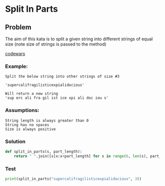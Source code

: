 # Split In Parts
## Problem

The aim of this kata is to split a given string into different strings of equal size (note size of strings is passed to the method)

[codewars](https://www.codewars.com/kata/5650ab06d11d675371000003)

### Example:
```
Split the below string into other strings of size #3

'supercalifragilisticexpialidocious'

Will return a new string
'sup erc ali fra gil ist ice xpi ali doc iou s'
```
### Assumptions:
```
String length is always greater than 0
String has no spaces
Size is always positive
```

### Solution
```python
def split_in_parts(s, part_length):
    return " ".join([s[x:x+part_length] for x in range(0, len(s), part_length)])
```
### Test
```python
print(split_in_parts("supercalifragilisticexpialidocious", 3))
```